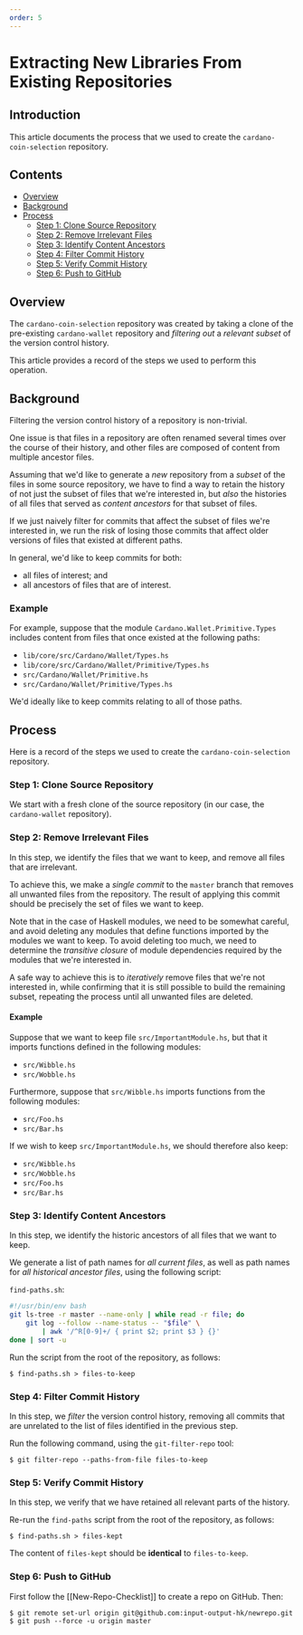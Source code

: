```yaml
---
order: 5
---
```


# Extracting New Libraries From Existing Repositories

## Introduction

This article documents the process that we used to create the
`cardano-coin-selection` repository.

## Contents

* [Overview](#overview)
* [Background](#background)
* [Process](#process)
  * [Step 1: Clone Source Repository](#step-1-clone-source-repository)
  * [Step 2: Remove Irrelevant Files](#step-2-remove-irrelevant-files)
  * [Step 3: Identify Content Ancestors](#step-3-identify-content-ancestors)
  * [Step 4: Filter Commit History](#step-4-filter-commit-history)
  * [Step 5: Verify Commit History](#step-5-verify-commit-history)
  * [Step 6: Push to GitHub](#step-6-push-to-github)

## Overview

The `cardano-coin-selection` repository was created by taking a clone of the
pre-existing `cardano-wallet` repository and *filtering out* a *relevant
subset* of the version control history.

This article provides a record of the steps we used to perform this operation.

## Background

Filtering the version control history of a repository is non-trivial.

One issue is that files in a repository are often renamed several times over
the course of their history, and other files are composed of content from
multiple ancestor files.

Assuming that we'd like to generate a *new* repository from a *subset* of the
files in some source repository, we have to find a way to retain the history of
not just the subset of files that we're interested in, but *also* the histories
of all files that served as *content ancestors* for that subset of files.

If we just naively filter for commits that affect the subset of files we're
interested in, we run the risk of losing those commits that affect older
versions of files that existed at different paths.

In general, we'd like to keep commits for both:

 * all files of interest; and
 * all ancestors of files that are of interest.

### Example

For example, suppose that the module `Cardano.Wallet.Primitive.Types` includes
content from files that once existed at the following paths:

 * `lib/core/src/Cardano/Wallet/Types.hs`
 * `lib/core/src/Cardano/Wallet/Primitive/Types.hs`
 * `src/Cardano/Wallet/Primitive.hs`
 * `src/Cardano/Wallet/Primitive/Types.hs`

We'd ideally like to keep commits relating to all of those paths.

## Process

Here is a record of the steps we used to create the `cardano-coin-selection`
repository.

### Step 1: Clone Source Repository

We start with a fresh clone of the source repository (in our case, the
`cardano-wallet` repository).

### Step 2: Remove Irrelevant Files

In this step, we identify the files that we want to keep, and remove all files
that are irrelevant.

To achieve this, we make a *single commit* to the `master` branch that removes
all unwanted files from the repository. The result of applying this commit
should be precisely the set of files we want to keep.

Note that in the case of Haskell modules, we need to be somewhat careful, and
avoid deleting any modules that define functions imported by the modules we
want to keep. To avoid deleting too much, we need to determine the *transitive
closure* of module dependencies required by the modules that we're interested
in.

A safe way to achieve this is to *iteratively* remove files that we're not
interested in, while confirming that it is still possible to build the
remaining subset, repeating the process until all unwanted files are deleted.

#### Example

Suppose that we want to keep file `src/ImportantModule.hs`, but that it imports
functions defined in the following modules:

 * `src/Wibble.hs`
 * `src/Wobble.hs`

Furthermore, suppose that `src/Wibble.hs` imports functions from the following
modules:

 * `src/Foo.hs`
 * `src/Bar.hs`

If we wish to keep `src/ImportantModule.hs`, we should therefore also keep:

 * `src/Wibble.hs`
 * `src/Wobble.hs`
 * `src/Foo.hs`
 * `src/Bar.hs`

### Step 3: Identify Content Ancestors

In this step, we identify the historic ancestors of all files that we want to
keep.

We generate a list of path names for *all current files*, as well as path names
for *all historical ancestor files*, using the following script:

`find-paths.sh`:
```bash
#!/usr/bin/env bash
git ls-tree -r master --name-only | while read -r file; do
    git log --follow --name-status -- "$file" \
        | awk '/^R[0-9]+/ { print $2; print $3 } {}'
done | sort -u
```

Run the script from the root of the repository, as follows:
```shell-session
$ find-paths.sh > files-to-keep
```

### Step 4: Filter Commit History

In this step, we *filter* the version control history, removing all commits
that are unrelated to the list of files identified in the previous step.

Run the following command, using the `git-filter-repo` tool:

```shell-session
$ git filter-repo --paths-from-file files-to-keep
```

### Step 5: Verify Commit History

In this step, we verify that we have retained all relevant parts of the
history.

Re-run the `find-paths` script from the root of the repository, as follows:
```shell-session
$ find-paths.sh > files-kept
```

The content of `files-kept` should be **identical** to `files-to-keep`.

### Step 6: Push to GitHub

First follow the [[New-Repo-Checklist]] to create a repo on GitHub. Then:

```shell-session
$ git remote set-url origin git@github.com:input-output-hk/newrepo.git
$ git push --force -u origin master
```

